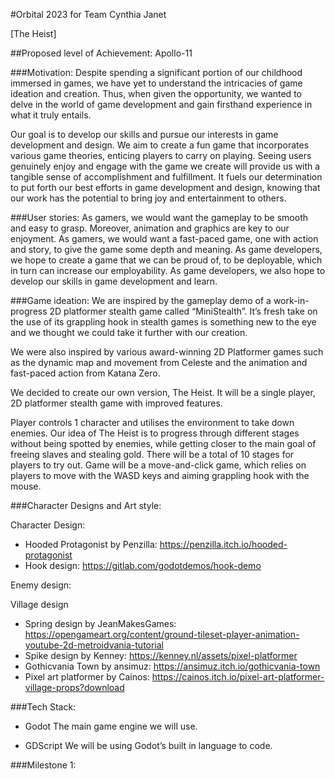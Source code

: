 #Orbital 2023 for Team Cynthia Janet

[The Heist]

##Proposed level of Achievement: Apollo-11

###Motivation:
Despite spending a significant portion of our childhood immersed in games, we have yet to understand the intricacies of game ideation and creation. Thus, when given the opportunity, we wanted to delve in the world of game development and gain firsthand experience in what it truly entails. 

Our goal is to develop our skills and pursue our interests in game development and design. We aim to create a fun game that incorporates various game theories, enticing players to carry on playing. Seeing users genuinely enjoy and engage with the game we create will provide us with a tangible sense of accomplishment and fulfillment. It fuels our determination to put forth our best efforts in game development and design, knowing that our work has the potential to bring joy and entertainment to others.

###User stories:
As gamers, we would want the gameplay to be smooth and easy to grasp. Moreover, animation and graphics are key to our enjoyment.
As gamers, we would want a fast-paced game, one with action and story, to give the game some depth and meaning.
As game developers, we hope to create a game that we can be proud of, to be deployable, which in turn can increase our employability.
As game developers, we also hope to develop our skills in game development and learn. 



###Game ideation:
We are inspired by the gameplay demo of a work-in-progress 2D platformer stealth game called “MiniStealth”. It’s fresh take on the use of its grappling hook in stealth games is something new to the eye and we thought we could take it further with our creation. 



We were also inspired by various award-winning 2D Platformer games such as the dynamic map and movement from Celeste and the animation and fast-paced action from Katana Zero.

We decided to create our own version, The Heist. It will be a single player, 2D platformer stealth game with improved features.

Player controls 1 character and utilises the environment to take down enemies. Our idea of The Heist is to progress through different stages without being spotted by enemies, while getting closer to the main goal of freeing slaves and stealing gold. There will be a total of 10 stages for players to try out. Game will be a move-and-click game, which relies on players to move with the WASD keys and aiming grappling hook with the mouse.


###Character Designs and Art style:

Character Design: 
- Hooded Protagonist by Penzilla: https://penzilla.itch.io/hooded-protagonist
- Hook design: https://gitlab.com/godotdemos/hook-demo 

Enemy design: 

Village design
- Spring design by JeanMakesGames: https://opengameart.org/content/ground-tileset-player-animation-youtube-2d-metroidvania-tutorial 
- Spike design by Kenney: https://kenney.nl/assets/pixel-platformer 
- Gothicvania Town by ansimuz: https://ansimuz.itch.io/gothicvania-town
- Pixel art platformer by Cainos: https://cainos.itch.io/pixel-art-platformer-village-props?download 

###Tech Stack:


- Godot
The main game engine we will use.

- GDScript
We will be using Godot’s built in language to code.

###Milestone 1:

